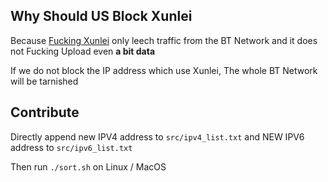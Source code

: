 ## Why Should US Block Xunlei
Because [Fucking Xunlei](https://www.xunlei.com/) only leech traffic from the BT Network and it does not Fucking Upload even **a bit data**

If we do not block the IP address which use Xunlei, The whole BT Network will be tarnished

## Contribute
Directly append new IPV4 address to `src/ipv4_list.txt` and NEW IPV6 address to `src/ipv6_list.txt`

Then run `./sort.sh` on Linux / MacOS